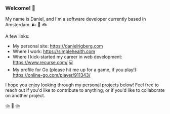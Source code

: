 ### Welcome! 🦄

My name is Daniel, and I'm a software developer currently based in Amsterdam. 🌬️ 🧀 🚲

A few links:
- My personal site: https://danielrigberg.com
- Where I work: https://simplehealth.com
- Where I kick-started my career in web development: https://www.recurse.com/ 💻
- My profile for Go (please hit me up for a game, if you play!): https://online-go.com/player/911343/

I hope you enjoy looking through my personal projects below! Feel free to reach out if you'd like to contribute to anything, or if you'd like to collaborate on another project.

⛈️ 🐐 ⛈️
